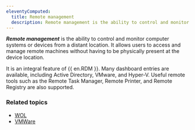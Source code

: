 ```yaml
---
eleventyComputed:
  title: Remote management
  description: Remote management is the ability to control and monitor computer systems or devices from a distant location.
---
```

***Remote management*** is the ability to control and monitor computer systems or devices from a distant location. It allows users to access and manage remote machines without having to be physically present at the device location.

It is an integral feature of {{ en.RDM }}. Many dashboard entries are available, including Active Directory, VMware, and Hyper-V. Useful remote tools such as the Remote Task Manager, Remote Printer, and Remote Registry are also supported.

### Related topics
* [WOL](/rdm/kb/rdm-windows/knowledge-base/wake-on-lan/)
* [VMWare](/rdm/kb/rdm-windows/troubleshooting-articles/vmware/)
